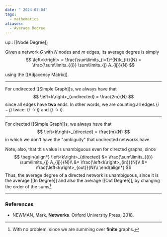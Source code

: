 ```yaml
---
date: " 2024-07-04"
tags:
  - mathematics
aliases:
  - Average Degree
---
```


up:: [[Node Degree]]

Given a network $G$ with $N$ nodes and $m$ edges, its average degree is simply
$$
\left<k\right> = \frac{\sum\limits_{i=1}^{N}k_{i}}{N} = \frac{\sum\limits_{{i}} \sum\limits_{j} A_{ij}}{N}
$$

using the [[Adjacency Matrix]].

---

For undirected [[Simple Graph]]s, we always have that
$$
\left<k\right>_{undirected} = \frac{2m}{N}
$$
since all edges have **two** ends. In other words, we are counting all edges $\{i-j\}$ twice: $\{i\to j\}$ and $\{j\to i\}$.

---
For directed [[Simple Graph]]s, we always have that
$$
\left<k\right>_{directed} = \frac{m}{N}
$$
in which we don't have the "ambiguity" that undirected networks have.

Note, also, that this value is unambiguous even for directed graphs, since
$$
\begin{align*}
\left<k\right>_{directed} &= \frac{\sum\limits_{{i}} \sum\limits_{j} A_{ij}}{N}\\
&= \frac{\left<k\right>_{in}}{N}\\
&= \frac{\left<k\right>_{out}}{N}\\
\end{align*}
$$
Thus, the average degree of a directed network is unambiguous, since it is the average [[In Degree]] and also the average [[Out Degree]], by changing the order of the sums[^1].

---
### References
- NEWMAN, Mark. **Networks**. Oxford University Press, 2018.

[^1]: With no problem, since we are summing over **finite** graphs.
